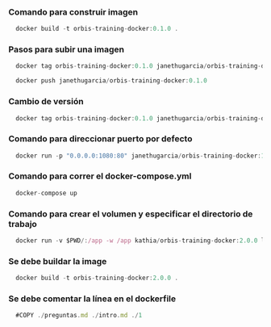 ### Comando para construir imagen
```javascript
  docker build -t orbis-training-docker:0.1.0 .
```
### Pasos para subir una imagen
```javascript
  docker tag orbis-training-docker:0.1.0 janethugarcia/orbis-training-docker:0.1.0

  docker push janethugarcia/orbis-training-docker:0.1.0
```

### Cambio de versión
```js
  docker tag orbis-training-docker:0.1.0 janethugarcia/orbis-training-docker:0.2.0
```

### Comando para direccionar puerto por defecto
```js
  docker run -p "0.0.0.0:1080:80" janethugarcia/orbis-training-docker:1.0.0
```

### Comando para correr el docker-compose.yml
```javascript
  docker-compose up
```

### Comando para crear el volumen y especificar el directorio de trabajo
```javascript
  docker run -v $PWD/:/app -w /app kathia/orbis-training-docker:2.0.0 ls
```

### Se debe buildar la image
```javascript
  docker build -t orbis-training-docker:2.0.0 .
```

### Se debe comentar la línea en el dockerfile
```javascript
  #COPY ./preguntas.md ./intro.md ./1
```
